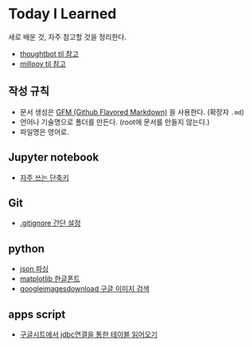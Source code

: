# Today I Learned

새로 배운 것, 자주 참고할 것을 정리한다.

- [thoughtbot til 참고](https://github.com/thoughtbot/til)
- [millooy til 참고](https://github.com/milooy/TIL)

## 작성 규칙

- 문서 생성은 [GFM (Github Flavored Markdown)](https://help.github.com/articles/github-flavored-markdown/) 을 사용한다. (확장자 `.md`)
- 언어나 기술명으로 폴더를 만든다. (root에 문서를 만들지 않는다.)
- 파일명은 영어로.

## Jupyter notebook

- [자주 쓰는 단축키](https://github.com/zeggoo/TIL/blob/master/Jupyter%20notebook/Jupyter_notebook_shortcuts.md)

## Git

- [.gitignore 간단 설정](https://github.com/zeggoo/TIL/blob/master/git/gitignore.md)

## python

- [json 파싱](https://github.com/zeggoo/TIL/blob/master/python/json_parser.md)
- [matplotlib 한글폰트](https://github.com/zeggoo/TIL/blob/master/python/matplotlib_font.md)
- [googleimagesdownload 구글 이미지 검색](https://github.com/zeggoo/TIL/blob/master/python/google_images_download.md)

## apps script
- [구글시트에서 jdbc연결을 통한 테이블 읽어오기](https://github.com/zeggoo/TIL/blob/master/apps%20script/apps_sciprt_jdbc.md)
